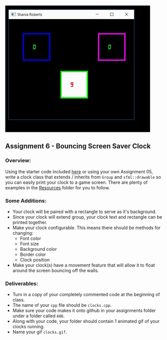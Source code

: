 ![alt text](https://github.com/Shaniamoro/2143-OOP-Roberts/blob/master/Assignments/A06/clocks.gif?raw=true)  

## Assignment 6 - Bouncing Screen Saver Clock

### Overview:

Using the starter code included [here](./clock_starter) or using your own Assignment 05, write a clock class that extends / inherits from `Group` and `sfml::drawable` so you can easily print your clock to a game screen. There are plenty of examples in the [Resources](../../Resources) folder for you to follow. 

### Some Additions:

- Your clock will be paired with a rectangle to serve as it's background. 
- Since your clock will extend group, your clock text and rectangle can be printed together.
- Make your clock configurable. This means there should be methods for changing:
    - Font color
    - Font size
    - Background color
    - Border color
    - Clock position
- Make your clock(s) have a movement feature that will allow it to float around the screen bouncing off the walls.

### Deliverables:

- Turn in a copy of your completely commented code at the beginning of class.
- The name of your `cpp` file should be `clocks.cpp`.
- Make sure your code makes it onto github in your assignments folder under a folder called `A06`.
- Along with your code, your folder should contain 1 animated gif of your clocks running.
- Name your gif `clocks.gif`.
